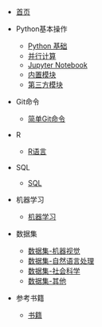 - [首页]()
- Python基本操作
	- [Python 基础](./Python/Python.md)
	- [并行计算](./Python/multiprocessing.md)
	- [Jupyter Notebook](./Python/jupyter_notebook.md)
	- [内置模块](./Python/py_model.md)
	- [第三方模块](./Python/packages.md)

- Git命令
    - [简单Git命令](./Git/git.md)

- R
	- [R语言](./R/R.md)

- SQL
	- [SQL](./SQL/SQL.md)

- 机器学习
	- [机器学习](./MachineLearning/MachineLearning.md)

- 数据集
    - [数据集-机器视觉](./Dataset/dataset_cv.md)
    - [数据集-自然语言处理](./Dataset/dataset_nlp.md)
    - [数据集-社会科学](./Dataset/dataset_other.md)
    - [数据集-其他](./Dataset/dataset_other.md)
    
- 参考书籍
	- [书籍](./book/book.md)